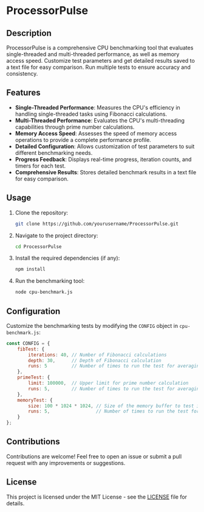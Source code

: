 # ProcessorPulse

## Description
ProcessorPulse is a comprehensive CPU benchmarking tool that evaluates single-threaded and multi-threaded performance, as well as memory access speed. Customize test parameters and get detailed results saved to a text file for easy comparison. Run multiple tests to ensure accuracy and consistency.

## Features
- **Single-Threaded Performance**: Measures the CPU's efficiency in handling single-threaded tasks using Fibonacci calculations.
- **Multi-Threaded Performance**: Evaluates the CPU's multi-threading capabilities through prime number calculations.
- **Memory Access Speed**: Assesses the speed of memory access operations to provide a complete performance profile.
- **Detailed Configuration**: Allows customization of test parameters to suit different benchmarking needs.
- **Progress Feedback**: Displays real-time progress, iteration counts, and timers for each test.
- **Comprehensive Results**: Stores detailed benchmark results in a text file for easy comparison.

## Usage
1. Clone the repository:
   ```bash
   git clone https://github.com/yourusername/ProcessorPulse.git
   ```
2. Navigate to the project directory:
   ```bash
   cd ProcessorPulse
   ```
3. Install the required dependencies (if any):
   ```bash
   npm install
   ```
4. Run the benchmarking tool:
   ```bash
   node cpu-benchmark.js
   ```

## Configuration
Customize the benchmarking tests by modifying the `CONFIG` object in `cpu-benchmark.js`:
```javascript
const CONFIG = {
    fibTest: {
        iterations: 40, // Number of Fibonacci calculations
        depth: 30,      // Depth of Fibonacci calculation
        runs: 5         // Number of times to run the test for averaging
    },
    primeTest: {
        limit: 100000,  // Upper limit for prime number calculation
        runs: 5,        // Number of times to run the test for averaging
    },
    memoryTest: {
        size: 100 * 1024 * 1024, // Size of the memory buffer to test in bytes
        runs: 5,                 // Number of times to run the test for averaging
    }
};
```

## Contributions
Contributions are welcome! Feel free to open an issue or submit a pull request with any improvements or suggestions.

## License
This project is licensed under the MIT License - see the [LICENSE](LICENSE) file for details.
